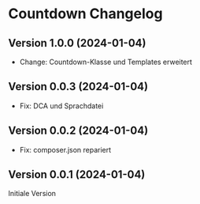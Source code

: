# Countdown Changelog

## Version 1.0.0 (2024-01-04)

* Change: Countdown-Klasse und Templates erweitert

## Version 0.0.3 (2024-01-04)

* Fix: DCA und Sprachdatei

## Version 0.0.2 (2024-01-04)

* Fix: composer.json repariert

## Version 0.0.1 (2024-01-04)

Initiale Version
